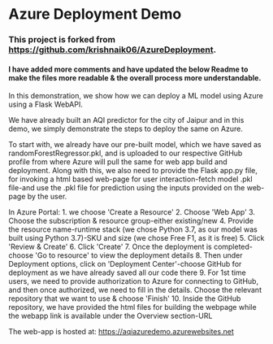 # Azure Deployment Demo
### This project is forked from https://github.com/krishnaik06/AzureDeployment.
#### I have added more comments and have updated the below Readme to make the files more readable & the overall process more understandable.

In this demonstration, we show how we can deploy a ML model using Azure using a Flask WebAPI.

We have already built an AQI predictor for the city of Jaipur and in this demo, we simply demonstrate the steps to deploy the same on Azure.

To start with, we already have our pre-built model, which we have saved as randomForestRegressor.pkl, and is uploaded to our respective GitHub profile from where Azure will pull the same for web app build and deployment. Along with this, we also need to provide the Flask app.py file, for invoking a html based web-page for user interaction-fetch model .pkl file-and use the .pkl file for prediction using the inputs provided on the web-page by the user.

In Azure Portal:
	1. we choose 'Create a Resource'
	2. Choose 'Web App'
	3. Choose the subscription & resource group-either existing/new
	4. Provide the resource name-runtime stack (we chose Python 3.7, as our model was built using Python 3.7)-SKU and size (we chose Free F1, as it is free)
	5. Click 'Review & Create'
	6. Click 'Create'
	7. Once the deployment is completed-choose 'Go to resource' to view the deployment details
	8. Then under Deployment options, click on 'Deployment Center'-choose GitHub for deployment as we have already saved all our code there
	9. For 1st time users, we need to provide authorization to Azure for connecting to GitHub, and then once authorized, we need to fill in the details. Choose the relevant repository that we want to use & choose 'Finish'
	10. Inside the GitHub repository, we have provided the html files for building the webpage while the webapp link is available under the Overview section-URL
	
The web-app is hosted at:
https://aqiazuredemo.azurewebsites.net	